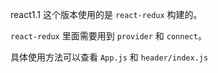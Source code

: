 react1.1 这个版本使用的是 `react-redux` 构建的。

`react-redux` 里面需要用到 `provider` 和 `connect`。

具体使用方法可以查看 `App.js` 和 `header/index.js`